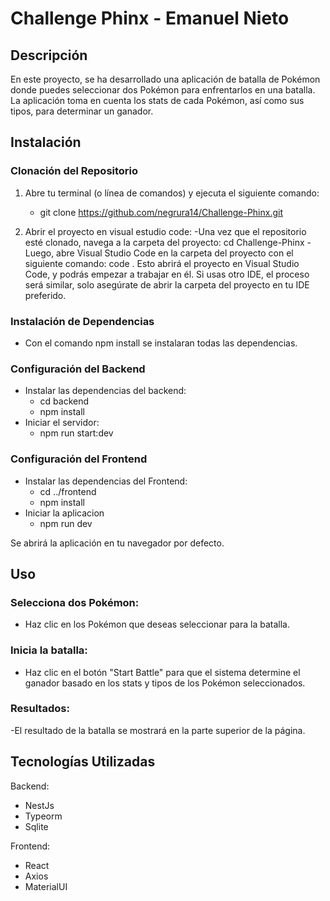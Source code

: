 # Challenge Phinx - Emanuel Nieto

## Descripción

En este proyecto, se ha desarrollado una aplicación de batalla de Pokémon donde puedes seleccionar dos Pokémon para enfrentarlos en una batalla. La aplicación toma en cuenta los stats de cada Pokémon, así como sus tipos, para determinar un ganador.

## Instalación

### Clonación del Repositorio

1. Abre tu terminal (o línea de comandos) y ejecuta el siguiente comando:
   - git clone https://github.com/negrura14/Challenge-Phinx.git
  
2. Abrir el proyecto en visual estudio code:
   -Una vez que el repositorio esté clonado, navega a la carpeta del proyecto: cd Challenge-Phinx
   -Luego, abre Visual Studio Code en la carpeta del proyecto con el siguiente comando: code .
   Esto abrirá el proyecto en Visual Studio Code, y podrás empezar a trabajar en él. Si usas otro IDE, el proceso será similar, solo asegúrate de abrir la carpeta del proyecto en tu IDE preferido.


### Instalación de Dependencias
    
- Con el comando npm install se instalaran todas las dependencias.

### Configuración del Backend
- Instalar las dependencias del backend:
    - cd backend
    - npm install
- Iniciar el servidor:
    - npm run start:dev

### Configuración del Frontend

- Instalar las dependencias del Frontend:
    - cd ../frontend
    - npm install
- Iniciar la aplicacion
    - npm run dev

Se abrirá la aplicación en tu navegador por defecto.

## Uso

### Selecciona dos Pokémon:
- Haz clic en los Pokémon que deseas seleccionar para la batalla.

### Inicia la batalla: 
- Haz clic en el botón "Start Battle" para que el sistema determine el ganador basado en los stats y tipos de los Pokémon seleccionados.

### Resultados: 
-El resultado de la batalla se mostrará en la parte superior de la página.

## Tecnologías Utilizadas

Backend:
- NestJs
- Typeorm
- Sqlite

Frontend:
- React
- Axios
- MaterialUI
